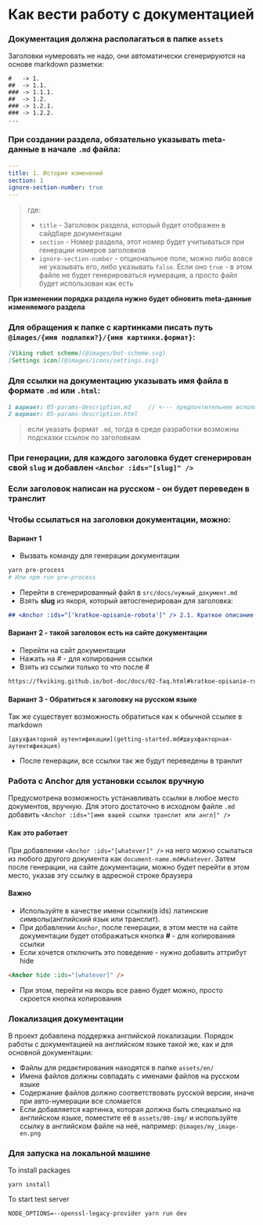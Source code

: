# Как вести работу с документацией

### Документация должна располагаться в папке `assets`

Заголовки нумеровать не надо, они автоматически сгенерируются на основе markdown разметки:

```
#   -> 1.
##  -> 1.1.
### -> 1.1.1.
##  -> 1.2.
### -> 1.2.1.
### -> 1.2.2.
...
```


### При создании раздела, обязательно указывать meta-данные в начале `.md` файла:

```yaml
---
title: 1. История изменений
section: 1
ignore-section-number: true
---
```
> где:
>- `title` - Заголовок раздела, который будет отображен в сайдбаре документации
>- `section` - Номер раздела, этот номер будет учитываться при генерации номеров заголовков
>- `ignore-section-number` - опциональное поле, можно либо вовсе не указывать его, либо указывать `false`. Если оно `true` - в этом файле не будет генерироваться нумерация, а просто файл будет использован как есть

**При изменении порядка раздела нужно будет обновить meta-данные изменяемого раздела**

### Для обращения к папке с картинками писать путь `@images/{имя подпапки?}/{имя картинки.формат}`:

```md
[Viking robot scheme](@images/bot-scheme.svg)
[Settings icon](@images/icons/settings.svg)
```

### Для ссылки на документацию указывать имя файла в формате `.md` или `.html`:

```md
1 вариант: 05-params-description.md     // <--- предпочтительнее использовать .md
2 вариант: 05-params-description.html  
```
> если указать формат `.md`, тогда в среде разработки возможны подсказки ссылок по заголовкам

### При генерации, для каждого заголовка будет сгенерирован свой `slug` и добавлен `<Anchor :ids="[slug]" />`

### Если заголовок написан на русском - он будет переведен в транслит

### Чтобы ссылаться на заголовки документации, можно:
#### Вариант 1
- Вызвать команду для генерации документации
```bash
yarn pre-process 
# Или npm run pre-process
```
- Перейти в сгенерированный файл в `src/docs/нужный_документ.md`
- Взять **slug** из якоря, который автосгенерирован для заголовка:
```md
## <Anchor :ids="['kratkoe-opisanie-robota']" /> 2.1. Краткое описание робота
```
#### Вариант 2 - такой заголовок есть на сайте документации
- Перейти на сайт документации
- Нажать на # - для копирования ссылки
- Взять из ссылки только то что после #
```md
https://fkviking.github.io/bot-doc/docs/02-faq.html#kratkoe-opisanie-robota
```

#### Вариант 3 - Обратиться к заголовку на русском языке
Так же существует возможность обратиться как к обычной ссылке в markdown
```
[двухфакторной аутентификации](getting-started.md#двухфакторная-аутентификация)
```
- После генерации, все ссылки так же будут переведены в транлит

### Работа с Anchor для установки ссылок вручную
Предусмотрена возможность устанавливать ссылки в любое место документов, вручную.
Для этого достаточно в исходном файле `.md` добавить  `<Anchor :ids="[имя вашей ссылки транслит или англ]" />`

#### Как это работает
При добавлении `<Anchor :ids="[whatever]" />` на него можно ссылаться из любого другого документа как `document-name.md#whatever`. Затем после генерации, на сайте документации, можно будет перейти в этом место, указав эту ссылку в адресной строке браузера

#### Важно
- Используйте в качестве имени ссылки(в ids) латинские символы(английский язык или транслит).
 - При добавлении `Anchor`, после генерации, в этом месте на сайте документации будет отображаться кнопка **#** - для копирования ссылки
  - Если хочется отключить это поведение - нужно добавить аттрибут hide
  ```md
  <Anchor hide :ids="[whatever]" />
  ```
  - При этом, перейти на якорь все равно будет можно, просто скроется кнопка копирования


### Локализация документации

В проект добавлена поддержка английской локализации. Порядок работы с документацией на английском языке такой же, как и для основной документации:

- Файлы для редактирования находятся в папке `assets/en/`
- Имена файлов должны совпадать с именами файлов на русском языке
- Содержание файлов должно соответствовать русской версии, иначе при авто-нумерации все сломается
- Если добавляется картинка, которая должна быть специально на английском языке, поместите её в `assets/00-img/` и используйте ссылку в английском файле на неё, например: `@images/my_image-en.png`

### Для запуска на локальной машине

To install packages
```
yarn install
```

To start test server
```
NODE_OPTIONS=--openssl-legacy-provider yarn run dev
```
